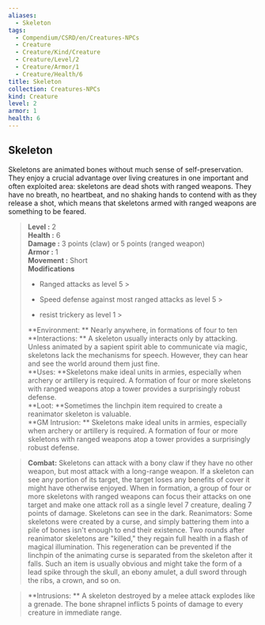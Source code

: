 ```yaml
---
aliases:
  - Skeleton
tags:
  - Compendium/CSRD/en/Creatures-NPCs
  - Creature
  - Creature/Kind/Creature
  - Creature/Level/2
  - Creature/Armor/1
  - Creature/Health/6
title: Skeleton
collection: Creatures-NPCs
kind: Creature
level: 2
armor: 1
health: 6
---
```

## Skeleton  
Skeletons are animated bones without much sense of self-preservation. They enjoy a crucial advantage over living creatures in one important and often exploited area: skeletons are dead shots with ranged weapons. They have no breath, no heartbeat, and no shaking hands to contend with as they release a shot, which means that skeletons armed with ranged weapons are something to be feared.  

  
> **Level :** 2  
> **Health :** 6  
> **Damage :** 3 points (claw) or 5 points (ranged weapon)  
> **Armor :** 1  
> **Movement :** Short  
> **Modifications**  
>- Ranged attacks as level 5 >
>  
>- Speed defense against most ranged attacks as level 5 >
>  
>- resist trickery as level 1 >
>  
> **Environment: ** Nearly anywhere, in formations of four to ten  
> **Interactions: ** A skeleton usually interacts only by attacking. Unless animated by a sapient spirit able to communicate via magic, skeletons lack the mechanisms for speech. However, they can hear and see the world around them just fine.  
> **Uses: **Skeletons make ideal units in armies, especially when archery or artillery is required. A formation of four or more skeletons with ranged weapons atop a tower provides a surprisingly robust defense.  
> **Loot: **Sometimes the linchpin item required to create a reanimator skeleton is valuable.  
> **GM Intrusion: ** Skeletons make ideal units in armies, especially when archery or artillery is required. A formation of four or more skeletons with ranged weapons atop a tower provides a surprisingly robust defense.  

> **Combat:** 
> Skeletons can attack with a bony claw if they have no other weapon, but most attack with a long-range weapon. If a skeleton can see any portion of its target, the target loses any benefits of cover it might have otherwise enjoyed.
When in formation, a group of four or more skeletons with ranged weapons can focus their attacks on one target and make one attack roll as a single level 7 creature, dealing 7 points of damage.
Skeletons can see in the dark.
Reanimators: Some skeletons were created by a curse, and simply battering them into a pile of bones isn't enough to end their existence. Two rounds after reanimator skeletons are "killed," they regain full health in a flash of magical illumination. This regeneration can be prevented if the linchpin of the animating curse is separated from the skeleton after it falls. Such an item is usually obvious and might take the form of a lead spike through the skull, an ebony amulet, a dull sword through the ribs, a crown, and so on.  
  

> **Intrusions: ** 
> A skeleton destroyed by a melee attack explodes like a grenade. The bone shrapnel inflicts 5 points of damage to every creature in immediate range.  
